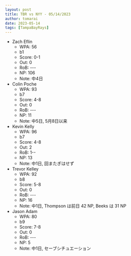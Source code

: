 ```yaml
---
layout: post
title: TBR vs NYY - 05/14/2023
author: tomarai
date: 2023-05-14
tags: [TampaBayRays]
---
```


* Zach Eflin
	- WPA: 56
	- b1
	- Score: 0-1
	- Out: 0
	- RoB: ---
	- NP: 106
	- Note: 中4日
* Colin Poche
	- WPA: 93
	- b7
	- Score: 4-8
	- Out: 0
	- RoB: ---
	- NP: 11
	- Note: 中5日, 5月8日以来
* Kevin Kelly
	- WPA: 96
	- b7
	- Score: 4-8
	- Out: 2
	- RoB: 1--
	- NP: 13
	- Note: 中1日, 回またぎはせず
* Trevor Kelley
	- WPA: 92
	- b8
	- Score: 5-8
	- Out: 0
	- RoB: ---
	- NP: 16
	- Note: 中1日, Thompson は前日 42 NP, Beeks は 31 NP
* Jason Adam
	- WPA: 80
	- b9
	- Score: 7-8
	- Out: 0
	- RoB: ---
	- NP: 5
	- Note: 中1日, セーブシチュエーション

